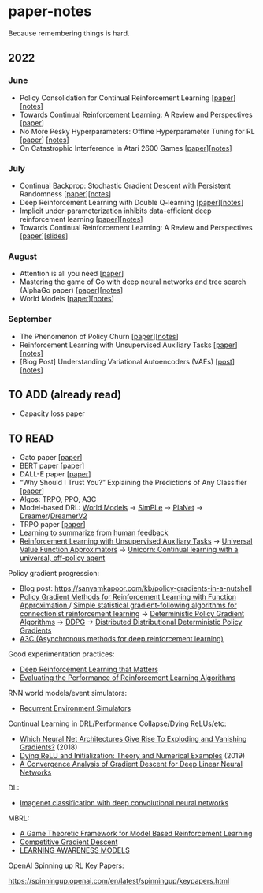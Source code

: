 # paper-notes
Because remembering things is hard.

## 2022
### June
- Policy Consolidation for Continual Reinforcement Learning [[paper](https://arxiv.org/pdf/1902.00255.pdf)][[notes](https://github.com/jordancoblin/paper-notes/blob/main/Policy_Consolidation_for_Continual%20Reinforcement_Learning.md)]
- Towards Continual Reinforcement Learning: A Review and Perspectives [[paper](https://arxiv.org/pdf/2012.13490.pdf)]
- No More Pesky Hyperparameters: Offline Hyperparameter Tuning for RL [[paper](https://arxiv.org/abs/2205.08716)] [[notes](https://github.com/jordancoblin/paper-notes/blob/main/han_calib_model.md)]
- On Catastrophic Interference in Atari 2600 Games [[paper](https://arxiv.org/pdf/2002.12499.pdf)][[notes](https://github.com/jordancoblin/paper-notes/blob/main/memento.md)]

### July
- Continual Backprop:
Stochastic Gradient Descent with Persistent Randomness [[paper](https://arxiv.org/pdf/2108.06325.pdf)][[notes](https://github.com/jordancoblin/paper-notes/blob/main/continual_backprop.md)]
- Deep Reinforcement Learning with Double Q-learning [[paper](https://arxiv.org/pdf/1509.06461v3.pdf)][[notes](https://github.com/jordancoblin/paper-notes/blob/main/double_dqn.md)]
- Implicit under-parameterization inhibits data-efficient deep reinforcement learning [[paper](https://arxiv.org/pdf/2010.14498.pdf)][[notes](https://github.com/jordancoblin/paper-notes/blob/main/under_parameterization_deep_rl.md)]
- Towards Continual Reinforcement Learning: A Review and Perspectives [[paper](https://arxiv.org/pdf/2012.13490.pdf)][[slides](https://github.com/jordancoblin/paper-notes/blob/main/Continual%20Learning%20in%20RL.key)]

### August
- Attention is all you need [[paper](https://arxiv.org/pdf/1706.03762.pdf)]
- Mastering the game of Go with deep
neural networks and tree search (AlphaGo paper) [[paper](https://www.nature.com/articles/nature16961.pdf)][[notes](https://github.com/jordancoblin/paper-notes/blob/main/alpha_go_1.md)]
- World Models [[paper](https://arxiv.org/pdf/1803.10122.pdf)][[notes](https://github.com/jordancoblin/paper-notes/blob/main/world_models.md)]

### September
- The Phenomenon of Policy Churn [[paper](https://arxiv.org/pdf/2206.00730.pdf)][[notes](https://github.com/jordancoblin/paper-notes/blob/main/policy_churn.md)]
- Reinforcement Learning with Unsupervised Auxiliary Tasks [[paper](https://arxiv.org/pdf/1611.05397.pdf)][[notes](https://github.com/jordancoblin/paper-notes/blob/main/unsupervised_aux_tasks.md)]
- [Blog Post] Understanding Variational Autoencoders (VAEs) [[post](https://towardsdatascience.com/understanding-variational-autoencoders-vaes-f70510919f73)][[notes](https://github.com/jordancoblin/paper-notes/blob/main/vaes_blog_post.md)]

## TO ADD (already read)
- Capacity loss paper

## TO READ
- Gato paper [[paper](https://arxiv.org/pdf/2205.06175.pdf)]
- BERT paper [[paper](https://arxiv.org/abs/1810.04805)]
- DALL-E paper [[paper](https://arxiv.org/pdf/2102.12092.pdf)]
- “Why Should I Trust You?” Explaining the Predictions of Any Classifier [[paper](https://arxiv.org/pdf/1602.04938.pdf)]
- Algos: TRPO, PPO, A3C
- Model-based DRL: [World Models](https://arxiv.org/abs/1803.10122) -> [SimPLe](https://arxiv.org/abs/1903.00374) -> [PlaNet](https://arxiv.org/abs/1811.04551) -> [Dreamer](https://arxiv.org/abs/1912.01603)/[DreamerV2](https://arxiv.org/pdf/2010.02193.pdf)
- TRPO paper [[paper](https://arxiv.org/abs/1502.05477)]
- [Learning to summarize from human feedback](https://arxiv.org/pdf/2009.01325.pdf)
- [Reinforcement Learning with Unsupervised Auxiliary Tasks](https://arxiv.org/abs/1611.05397) -> [Universal Value Function Approximators](http://proceedings.mlr.press/v37/schaul15.pdf) -> [Unicorn: Continual learning with a universal,
off-policy agent](https://arxiv.org/pdf/1802.08294.pdf)

Policy gradient progression:
- Blog post: https://sanyamkapoor.com/kb/policy-gradients-in-a-nutshell
- [Policy Gradient Methods for
Reinforcement Learning with Function
Approximation ](https://proceedings.neurips.cc/paper/1999/file/464d828b85b0bed98e80ade0a5c43b0f-Paper.pdf) / [Simple statistical gradient-following algorithms for connectionist reinforcement learning](https://link.springer.com/article/10.1007/BF00992696) -> [Deterministic Policy Gradient Algorithms](http://proceedings.mlr.press/v32/silver14.pdf]) -> [DDPG](https://arxiv.org/pdf/1509.02971.pdf) -> [Distributed Distributional Deterministic Policy Gradients](https://arxiv.org/abs/1804.08617)
- [A3C (Asynchronous methods for deep reinforcement
learning)](https://arxiv.org/abs/1602.01783)

Good experimentation practices:
- [Deep Reinforcement Learning that Matters](https://arxiv.org/abs/1709.06560)
- [Evaluating the Performance of Reinforcement Learning Algorithms](https://arxiv.org/pdf/2006.16958.pdf)

RNN world models/event simulators:
- [Recurrent Environment Simulators](https://arxiv.org/abs/1704.02254)

Continual Learning in DRL/Performance Collapse/Dying ReLUs/etc:
- [Which Neural Net Architectures Give Rise To Exploding and Vanishing Gradients?](https://arxiv.org/abs/1801.03744) (2018)
- [Dying ReLU and Initialization: Theory and Numerical Examples](https://arxiv.org/abs/1903.06733) (2019)
- [A Convergence Analysis of Gradient Descent for Deep Linear Neural Networks](https://arxiv.org/abs/1810.02281)

DL:
- [Imagenet classification with deep convolutional neural networks](https://dl.acm.org/doi/pdf/10.1145/3065386)

MBRL:
- [A Game Theoretic Framework for Model Based Reinforcement Learning](https://arxiv.org/pdf/2004.07804.pdf)
- [Competitive Gradient Descent](https://arxiv.org/abs/1905.12103)
- [LEARNING AWARENESS MODELS](https://arxiv.org/pdf/1804.06318.pdf)

OpenAI Spinning up RL Key Papers:

https://spinningup.openai.com/en/latest/spinningup/keypapers.html
